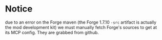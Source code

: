 # Notice

due to an error on the Forge maven (the Forge 1.7.10 `-src` artifact is actually the mod development kit) we must manually fetch Forge's sources to get at its MCP config. They are grabbed from github.
